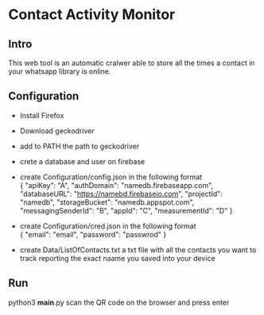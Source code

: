 # Contact Activity Monitor

## Intro
This web tool is an automatic cralwer able to store all the times a contact in your whatsapp library is online.

## Configuration
- Install Firefox
- Download geckodriver
- add to PATH the path to geckodriver
- crete a database and user on firebase
- create Configuration/config.json in the following format \
 {
  "apiKey": "A",
  "authDomain": "namedb.firebaseapp.com",
  "databaseURL": "https://namebd.firebaseio.com",
  "projectId": "namedb",
  "storageBucket": "namedb.appspot.com",
  "messagingSenderId": "B",
  "appId": "C",
  "measurementId": "D"
}
- create Configuration/cred.json in the following format \
{
  "email": "email",
  "password": "passwrod"
}

- create Data/ListOfContacts.txt a txt file with all the contacts you want to track reporting the exact
naame you saved into your device

## Run
python3 __main__.py
scan the QR code on the browser and press enter
